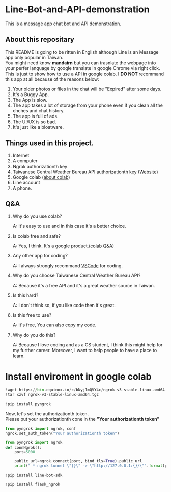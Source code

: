 <h1> Line-Bot-and-API-demonstration </h1>
This is a message app chat bot and API demonstration.

<h2> About this repositary </h2>
<p>This README is going to be ritten in English although Line is an Message app only popular in Taiwan.<br />
   You might need know <strong> mandairn</strong> but you can trasnlate the webpage into your perfer language by google translate in google Chrome via right click.<br />
   This is just to show how to use a API in google colab.
I <strong> DO NOT </strong> recommand this app at all because of the reasons below:</p>
<ol>
  <li> Your older photos or files in the chat will be "Expired" after some days.</li>
  <li> It's a Buggy  App.</li>
  <li> The App is slow. </li>
  <li> The app takes a lot of storage from your phone even if you clean all the chches and chat history.</li>
  <li> The app is full of ads. </li>
  <li> The UI/UX is so bad. </li>
  <li> It's just like a bloatware. </li>
</ol>

<h2>Things used in this project. </h2>
<ol>
  <li> Internet </li>
  <li> A computer </li>
  <li> Ngrok authorizationth key</li>
  <li> Taiwanese Central Weather Bureau API authorizationth key (<a href="https://opendata.cwb.gov.tw/index">Website</a>)</li>
  <li> Google colab  (<a href = "https://research.google.com/colaboratory/faq.html#:~:text=Using%20Colab&text=Colab%20notebooks%20are%20stored%20in,Google%20Drive%20file%20sharing%20instructions.">about colab</a>)</li>
  <li> Line account </li>
  <li> A phone. </li>
</ol>

<h2> Q&A </h2>
<ol>
  <li> Why do you use colab? </li>
   <p>A: It's easy to use and in this case it's a better choice. </P>
  <li> Is colab free and safe? </li>
   <p>A: Yes, I think. It's a google product.(<a href = "https://research.google.com/colaboratory/faq.html#:~:text=Using%20Colab&text=Colab%20notebooks%20are%20stored%20in,Google%20Drive%20file%20sharing%20instructions.">colab Q&A</a>)
  <li> Any other app for coding? </li>
   <p>A: I always strongly recommand <a href="https://code.visualstudio.com/">VSCode</a> for coding.</P>
  <li> Why do you choose Taiwanese Central Weather Bureau API?</li>
   <p>A: Because it's a free API and it's a great weather source in Taiwan.</P>
  <li> Is this hard? </li>
   <p>A: I don't think so, if you like code then it's great.</P>
  <li> Is this free to use? </li>
   <p>A: It's free, You can also copy my code.</P>
  <li> Why do you do this? </li>
   <p>A: Because I love coding and as a CS student, I think this might help for my further career. Moreover, I want to help people to have a place to learn.</P>
</ol>

<h1> Install enviroment in google colab</h1>

```python
!wget https://bin.equinox.io/c/bNyj1mQVY4c/ngrok-v3-stable-linux-amd64.tgz -O ngrok-v3-stable-linux-amd64.tgz
!tar xzvf ngrok-v3-stable-linux-amd64.tgz
```

```python
!pip install pyngrok
```
<p>Now, let's set the authorizationth token.<br />
   Please put your authorizationth cone in the <strong>"Your authorizationth token"</strong>
</p>

```python
from pyngrok import ngrok, conf
ngrok.set_auth_token("Your authorizationth token")
```

```python
from pyngrok import ngrok
def connNgrok():
	port=5000

	public_url=ngrok.connect(port, bind_tls=True).public_url
	print(" * ngrok tunnel \"{}\" -> \"http://127.0.0.1:{}/\"".format(public_url, port))
```

```python
!pip install line-bot-sdk
```

```python
!pip install flask_ngrok
```

```python

```

```python

```

```python

```
